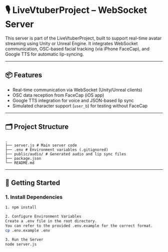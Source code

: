 # 🎙️ LiveVtuberProject – WebSocket Server

This server is part of the LiveVtuberProject, built to support real-time avatar streaming using Unity or Unreal Engine. It integrates WebSocket communication, OSC-based facial tracking (via iPhone FaceCap), and Google TTS for automatic lip-syncing.

---

## 📦 Features

- Real-time communication via WebSocket (Unity/Unreal clients)
- OSC data reception from FaceCap (iOS app)
- Google TTS integration for voice and JSON-based lip sync
- Simulated character support (`user_b`) for testing without FaceCap

---

## 🗂️ Project Structure
```
.
├── server.js # Main server code
├── .env # Environment variables (.gitignored)
├── public/audio/ # Generated audio and lip sync files
├── package.json
└── README.md
```
---

## 🚀 Getting Started

### 1. Install Dependencies

```bash
1. npm install

2. Configure Environment Variables
Create a .env file in the root directory.
You can refer to the provided .env.example for the correct format.
cp .env.example .env

3. Run the Server
node server.js